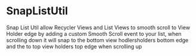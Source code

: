 # SnapListUtil
Snap List Util allow Recycler Views and List Views to smooth scroll to View Holder edge by adding a custom Smooth Scroll event to your list,
when scrolling down it will snap to the bottom view hodlersholders bottom edge and the to top view holders top edge when scrolling up


